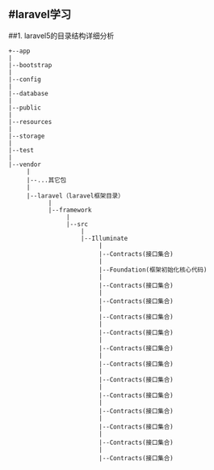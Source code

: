 #laravel学习
-------

##1. laravel5的目录结构详细分析

	+--app
	|
	|--bootstrap
	|
	|--config
	|
	|--database
	|
	|--public
	|
	|--resources
	|
	|--storage
	|
	|--test
	|
	|--vendor
		 |
		 |--...其它包
		 |
		 |--laravel（laravel框架目录）
			   |
			   |--framework
					|
					|--src
						|
						|--Illuminate
							 |
							 |--Contracts(接口集合)
							 |
							 |--Foundation(框架初始化核心代码)
							 |
							 |--Contracts(接口集合)
							 |
							 |--Contracts(接口集合)
							 |
							 |--Contracts(接口集合)
							 |
							 |--Contracts(接口集合)
							 |
							 |--Contracts(接口集合)
							 |
							 |--Contracts(接口集合)
							 |
							 |--Contracts(接口集合)
							 |
							 |--Contracts(接口集合)
							 |
							 |--Contracts(接口集合)
							 |
							 |--Contracts(接口集合)
							 |
							 |--Contracts(接口集合)
							 |
							 |--Contracts(接口集合)